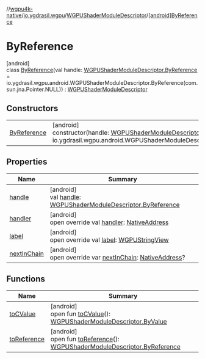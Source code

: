 //[wgpu4k-native](../../../../index.md)/[io.ygdrasil.wgpu](../../index.md)/[WGPUShaderModuleDescriptor](../index.md)/[[android]ByReference](index.md)

# ByReference

[android]\
class [ByReference](index.md)(val handle: [WGPUShaderModuleDescriptor.ByReference](../../../io.ygdrasil.wgpu.android/-w-g-p-u-shader-module-descriptor/-by-reference/index.md) = io.ygdrasil.wgpu.android.WGPUShaderModuleDescriptor.ByReference(com.sun.jna.Pointer.NULL)) : [WGPUShaderModuleDescriptor](../index.md)

## Constructors

| | |
|---|---|
| [ByReference](-by-reference.md) | [android]<br>constructor(handle: [WGPUShaderModuleDescriptor.ByReference](../../../io.ygdrasil.wgpu.android/-w-g-p-u-shader-module-descriptor/-by-reference/index.md) = io.ygdrasil.wgpu.android.WGPUShaderModuleDescriptor.ByReference(com.sun.jna.Pointer.NULL)) |

## Properties

| Name | Summary |
|---|---|
| [handle](handle.md) | [android]<br>val [handle](handle.md): [WGPUShaderModuleDescriptor.ByReference](../../../io.ygdrasil.wgpu.android/-w-g-p-u-shader-module-descriptor/-by-reference/index.md) |
| [handler](handler.md) | [android]<br>open override val [handler](handler.md): [NativeAddress](../../../ffi/-native-address/index.md) |
| [label](label.md) | [android]<br>open override val [label](label.md): [WGPUStringView](../../-w-g-p-u-string-view/index.md) |
| [nextInChain](next-in-chain.md) | [android]<br>open override var [nextInChain](next-in-chain.md): [NativeAddress](../../../ffi/-native-address/index.md)? |

## Functions

| Name | Summary |
|---|---|
| [toCValue](../[android]to-c-value.md) | [android]<br>open fun [toCValue](../[android]to-c-value.md)(): [WGPUShaderModuleDescriptor.ByValue](../../../io.ygdrasil.wgpu.android/-w-g-p-u-shader-module-descriptor/-by-value/index.md) |
| [toReference](../to-reference.md) | [android]<br>open fun [toReference](../to-reference.md)(): [WGPUShaderModuleDescriptor.ByReference](../../../io.ygdrasil.wgpu.android/-w-g-p-u-shader-module-descriptor/-by-reference/index.md) |